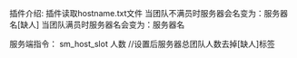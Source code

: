 插件介绍:
插件读取hostname.txt文件
当团队不满员时服务器会名变为：服务器名[缺人]
当团队满员时服务器名会变为：服务器名


服务端指令：
sm_host_slot 人数	//设置后服务器总团队人数去掉[缺人]标签
